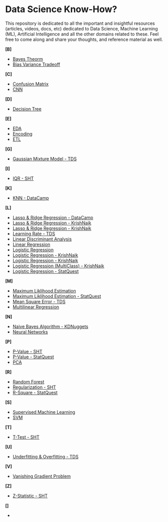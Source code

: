 # Data Science Know-How?
This repository is dedicated to all the important and insightful resources (articles, videos, docs, etc) dedicated to Data Science, Machine Learning (ML), Artificial Intelligence and all the other domains related to these. Feel free to come along and share your thoughts, and reference material as well.

**[B]**
  - [Bayes Theorm]()
  - [Bias Variance Tradeoff](https://towardsdatascience.com/understanding-the-bias-variance-tradeoff-165e6942b229)

**[C]**
  - [Confusion Matrix](https://towardsdatascience.com/understanding-confusion-matrix-a9ad42dcfd62)
  - [CNN]()

**[D]**
  - [Decision Tree]()

**[E]**
  - [EDA]()
  - [Encoding]()
  - [ETL]()

**[G]**
  - [Gaussian Mixture Model - TDS](https://towardsdatascience.com/gaussian-mixture-models-explained-6986aaf5a95)

**[I]**
  - [IQR - SHT](https://www.statisticshowto.com/probability-and-statistics/interquartile-range/)

**[K]**
  - [KNN - DataCamp](https://www.datacamp.com/tutorial/k-nearest-neighbor-classification-scikit-learn)

**[L]**
  - [Lasso & Ridge Regression - DataCamp](https://www.datacamp.com/tutorial/tutorial-lasso-ridge-regression)
  - [Lasso & Ridge Regression - KrishNaik](https://www.youtube.com/watch?v=9lRv01HDU0s)
  - [Lasso & Ridge Regression - KrishNaik](https://www.youtube.com/watch?v=vaQxdBEcBzU)
  - [Learning Rate - TDS](https://towardsdatascience.com/understanding-learning-rates-and-how-it-improves-performance-in-deep-learning-d0d4059c1c10)
  - [Linear Discriminant Analysis](https://towardsdatascience.com/linear-discriminant-analysis-explained-f88be6c1e00b)
  - [Linear Regression](https://www.youtube.com/watch?v=zD-zN6VkX-A&list=PLJDUkOtqDm6UeH59-jG31Cma-abXLNse_&index=2)
  - [Logistic Regression](https://www.datacamp.com/tutorial/logistic-regression-R)
  - [Logistic Regression - KrishNaik](https://www.youtube.com/watch?v=L_xBe7MbPwk)
  - [Logistic Regression - KrishNaik](https://www.youtube.com/watch?v=uFfsSgQgerw)
  - [Logistic Regression (MultiClass) - KrishNaik](https://www.youtube.com/watch?v=V8fS0T_ktn4)
  - [Logistic Regression - StatQuest](https://www.youtube.com/watch?v=yIYKR4sgzI8&list=PLblh5JKOoLUKxzEP5HA2d-Li7IJkHfXSe)
  
**[M]**
  - [Maximum Liklihood Estimation](https://bit.ly/3JFHxGt)
  - [Maximum Liklihood Estimation - StatQuest](https://www.youtube.com/watch?v=BfKanl1aSG0&list=PLblh5JKOoLUKxzEP5HA2d-Li7IJkHfXSe&index=3)
  - [Mean Square Error - TDS](https://bit.ly/3wSjYmj)
  - [Multilinear Regression]()

**[N]**
  - [Naive Bayes Algorithm - KDNuggets](https://www.kdnuggets.com/2020/06/naive-bayes-algorithm-everything.html)
  - [Neural Networks]()

**[P]**
  - [P-Value - SHT](https://www.statisticshowto.com/probability-and-statistics/statistics-definitions/p-value/)
  - [P-Value - StatQuest](https://www.youtube.com/watch?v=vemZtEM63GY)
  - [PCA]()

**[R]**
  - [Random Forest]()
  - [Regularization - SHT](https://www.statisticshowto.com/regularization/)
  - [R-Square - StatQuest](https://www.youtube.com/watch?v=xxFYro8QuXA&list=PLblh5JKOoLUKxzEP5HA2d-Li7IJkHfXSe&index=5)

**[S]**
  - [Supervised Machine Learning]()
  - [SVM]()

**[T]**
  - [T-Test - SHT](https://www.statisticshowto.com/probability-and-statistics/t-test/)

**[U]**
  - [Underfitting & Overfitting - TDS](https://towardsdatascience.com/overfitting-and-underfitting-principles-ea8964d9c45c)

**[V]**
  - [Vanishing Gradient Problem]()

**[Z]**
  - [Z-Statistic - SHT](https://www.statisticshowto.com/probability-and-statistics/z-score/)



**[]**
  - []()

